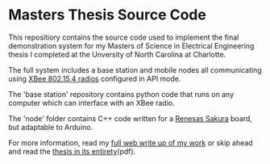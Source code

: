 Masters Thesis Source Code
==============

This repositiory contains the source code used to implement the final demonstration system for my Masters of Science in Electrical Engineering thesis I completed at the Unversity of North Carolina at Charlotte.

The full system includes a base station and mobile nodes all communicating using [XBee 802.15.4 radios](http://www.digi.com/products/wireless-wired-embedded-solutions/zigbee-rf-modules/point-multipoint-rfmodules/xbee-series1-module) configured in API mode.

The 'base station' repository contains python code that runs on any computer which can interface with an XBee radio.

The 'node' folder contains C++ code written for a [Renesas Sakura](http://sakuraboard.net/gr-sakura_en.html) board, but adaptable to Arduino.

For more information, read my [full web write up of my work](http://serdmanczyk.tumblr.com/post/84860746070/masters-thesis-adaptive-deployment-of-mobile-nodes) or skip ahead and read the [thesis in its entirety](http://webpages.uncc.edu/~jmconrad/GradStudents/Thesis_Erdmanczyk.pdf)(pdf).
